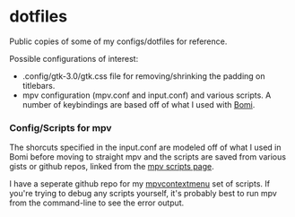 # dotfiles
Public copies of some of my configs/dotfiles for reference.

Possible configurations of interest:

* .config/gtk-3.0/gtk.css file for removing/shrinking the padding on titlebars.
* mpv configuration (mpv.conf and input.conf) and various scripts. A number of keybindings are based off of what I used with [Bomi](https://github.com/xylosper/bomi).

### Config/Scripts for mpv

The shorcuts specified in the input.conf are modeled off of what I used in Bomi before moving to straight mpv and the scripts are saved from various gists or github repos, linked from the [mpv scripts page](https://github.com/mpv-player/mpv/wiki/User-Scripts).

I have a seperate github repo for my [mpvcontextmenu](https://github.com/carmanaught/mpvcontextmenu) set of scripts. If you're trying to debug any scripts yourself, it's probably best to run mpv from the command-line to see the error output.
